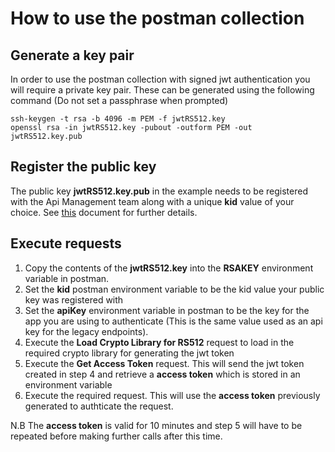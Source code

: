 # How to use the postman collection
## Generate a key pair
In order to use the postman collection with signed jwt authentication you will require a private key pair. These can be generated using the following command (Do not set a passphrase when prompted)

```
ssh-keygen -t rsa -b 4096 -m PEM -f jwtRS512.key
openssl rsa -in jwtRS512.key -pubout -outform PEM -out jwtRS512.key.pub
```

## Register the public key
The public key **jwtRS512.key.pub** in the example needs to be registered with the Api Management team along with a unique **kid** value of your choice. See [this](https://digital.nhs.uk/developer/guides-and-documentation/security-and-authorisation/application-restricted-restful-apis-signed-jwt-authentication) document for further details.

## Execute requests
1. Copy the contents of the **jwtRS512.key** into the **RSAKEY** environment variable in postman.
2. Set the **kid** postman environment variable to be the kid value your public key was registered with
3. Set the **apiKey** environment variable in postman to be the key for the app you are using to authenticate (This is the same value used as an api key for the legacy endpoints).
4. Execute the **Load Crypto Library for RS512** request to load in the required crypto library for generating the jwt token
5. Execute the **Get Access Token** request. This will send the jwt token created in step 4 and retrieve a **access token** which is stored in an environment variable
6. Execute the required request. This will use the **access token** previously generated to authticate the request.

N.B The **access token** is valid for 10 minutes and step 5 will have to be repeated before making further calls after this time.